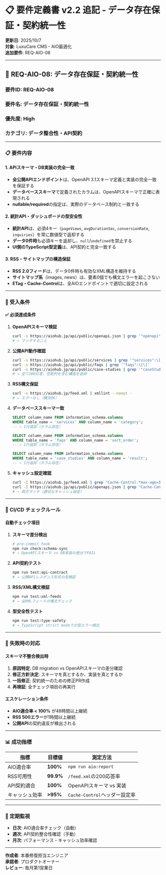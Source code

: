 # 📋 要件定義書 v2.2 追記 - データ存在保証・契約統一性

**更新日**: 2025/10/7  
**対象**: LuxuCare CMS - AIO最適化  
**追加要件**: REQ-AIO-08

---

## 🎯 **REQ-AIO-08: データ存在保証・契約統一性**

### **要件ID**: REQ-AIO-08  
### **要件名**: データ存在保証・契約統一性  
### **優先度**: **High**  
### **カテゴリ**: データ整合性・API契約

---

### **📋 要件内容**

#### **1. APIスキーマ・DB実装の完全一致**
- **全公開APIエンドポイント**は、OpenAPI 3.1スキーマ定義と実装の完全一致を保証する
- **データベーススキーマ**で定義されたカラムは、OpenAPIスキーマで正確に表現される
- **nullable/required**の指定は、実際のデータベース制約と一致する

#### **2. 統計API・ダッシュボードの型安全性**
- **統計API**は、必須4キー（`pageViews`, `avgDurationSec`, `conversionRate`, `inquiries`）を常に数値型で返却する
- **データ0件時**も必須キーを返却し、`null`/`undefined`を禁止する
- **UI側のTypeScript型定義**は、API契約と完全一致する

#### **3. RSS・サイトマップの構造保証**
- **RSS 2.0フィード**は、データ0件時も有効なXML構造を維持する
- **サイトマップ系**（images, news）は、要素0個でも構文エラーを起こさない
- **ETag・Cache-Control**は、全AIOエンドポイントで適切に設定される

---

### **🎯 受入条件**

#### **✅ 必須達成条件**

1. **OpenAPIスキーマ検証**
   ```bash
   curl -s https://aiohub.jp/api/public/openapi.json | grep '"openapi":"3.1.0"'
   # → マッチすること
   ```

2. **公開API動作確認**
   ```bash
   curl -s https://aiohub.jp/api/public/services | grep '"services":\[\]'
   curl -s https://aiohub.jp/api/public/faqs | grep '"faqs":\[\]'  
   curl -s https://aiohub.jp/api/public/case-studies | grep '"caseStudies":\[\]'
   # → 全て200応答、空配列を含む構造を返却
   ```

3. **RSS構文保証**
   ```bash
   curl -s https://aiohub.jp/feed.xml | xmllint --noout -
   # → エラーなし（構文OK）
   ```

4. **データベーススキーマ一致**
   ```sql
   SELECT column_name FROM information_schema.columns 
   WHERE table_name = 'services' AND column_name = 'category';
   -- → 1行返却（カラム存在）
   
   SELECT column_name FROM information_schema.columns 
   WHERE table_name = 'faqs' AND column_name = 'sort_order';
   -- → 1行返却（カラム存在）
   
   SELECT column_name FROM information_schema.columns 
   WHERE table_name = 'case_studies' AND column_name = 'result';
   -- → 1行返却（カラム存在）
   ```

5. **キャッシュ設定確認**
   ```bash
   curl -I https://aiohub.jp/feed.xml | grep "Cache-Control.*max-age=300"
   curl -I https://aiohub.jp/api/public/openapi.json | grep "Cache-Control.*max-age=3600"
   # → 両方マッチ（適切なキャッシュ設定）
   ```

---

### **🔧 CI/CD チェックルール**

#### **自動チェック項目**

1. **スキーマ差分検出**
   ```bash
   # pre-commit hook
   npm run check:schema-sync
   # → OpenAPIスキーマ vs DB実装の差分でFAIL
   ```

2. **API契約テスト**
   ```bash
   npm run test:api-contract
   # → 公開APIレスポンス形式の型検証
   ```

3. **RSS/XML構文検証**
   ```bash
   npm run test:xml-feeds
   # → 全XMLフィードの構文チェック
   ```

4. **型安全性テスト**
   ```bash
   npm run test:type-safety
   # → TypeScript strict modeでの型エラー検出
   ```

---

### **🚨 失敗時の対応**

#### **スキーマ不整合検出時**
1. **原因特定**: DB migration vs OpenAPIスキーマの差分確認
2. **修正方針決定**: スキーマを真とするか、実装を真とするか
3. **一括修正**: 契約統一のための修正PR作成
4. **再検証**: 全チェック項目の再実行

#### **エスケレーション条件**
- **AIO適合率 < 100%** が48時間以上継続
- **RSS 500エラー**が1時間以上継続  
- **公開API**の契約違反が検出される

---

### **📊 成功指標**

| 指標 | 目標値 | 測定方法 |
|------|--------|----------|
| AIO適合率 | **100%** | `npm run aio:report` |
| RSS可用性 | **99.9%** | `/feed.xml`の200応答率 |
| API契約適合 | **100%** | OpenAPIスキーマ vs 実装 |
| キャッシュ効率 | **>95%** | `Cache-Control`ヘッダー設定率 |

---

### **🔄 定期監視**

- **日次**: AIO適合率チェック（自動）
- **週次**: API契約整合性確認（手動）
- **月次**: パフォーマンス・キャッシュ効率確認

---

**作成者**: 本番修復担当エンジニア  
**承認者**: プロダクトオーナー  
**レビュー**: 毎月第1営業日